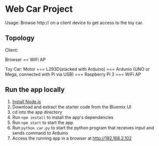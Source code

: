 # Web Car Project

Usage: Browse http://<raspberrypi3> on a client device to get access to the toy car.  

## Topology
Client:

Browser == WiFi AP

Toy Car:
Motor === L293D(stacked with Arduino) === Ardunio (UNO or Mega, connected with Pi via USB) === Raspberry Pi 3 === WiFi AP

## Run the app locally

1. [Install Node.js][]
2. Download and extract the starter code from the Bluemix UI
3. cd into the app directory
4. Run `npm install` to install the app's dependencies
5. Run `npm start` to start the app
6. Run `python car.py` to start the python program that receives input and sends command to Arduino
7. Access the running app in a browser at http://192.168.2.102

[Install Node.js]: https://nodejs.org/en/download/
